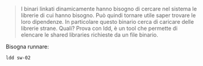 > I binari linkati dinamicamente hanno bisogno di cercare nel sistema le librerie di cui hanno bisogno. Può quindi tornare utile saper trovare le loro dipendenze. In particolare questo binario cerca di caricare delle librerie strane. Quali? Prova con ldd, è un tool che permette di elencare le shared libraries richieste da un file binario.

Bisogna runnare:
```
ldd sw-02
```